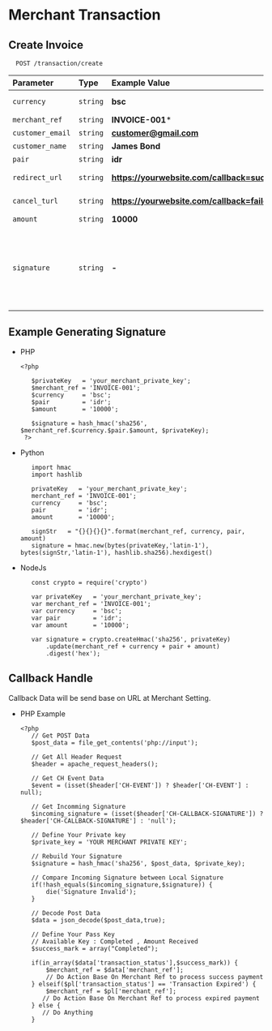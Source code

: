 # Merchant Transaction

## Create Invoice

```
  POST /transaction/create
```

| Parameter        | Type     | Example Value                              | Description    |
| :--------        | :------- | :------------------------------------------|:----------------|
| `currency`       |`string`  | **bsc**                                    | Available Value: `bsc`,`ftm`,`matic`,`solana`,`trx`,`doge`,`ltc`
| `merchant_ref`   |`string`  | **INVOICE-001***                           | Merchant Identifier 
| `customer_email` |`string`  | **customer@gmail.com**                     | Customer Email
| `customer_name`  |`string`  |**James Bond**                              | Customer Name
| `pair`           |`string`  |**idr**                                     | Available Pair: `idr`,`crypto`
| `redirect_url`   |`string`  |**https://yourwebsite.com/callback=success**|Redirect page when payment completed|
| `cancel_turl`    |`string`  |**https://yourwebsite.com/callback=failed** |Redirect page when payment expired|
| `amount`         |`string`  |**10000**                                   |Amount Base on Pair
| `signature`      |`string`  |**-**                                       |The signature is made from 4 pieces of data which are combined, namely `merchant_ref`, `currency`, `pair` and `amount` with the HMAC-SHA256 algorithm which is locked with the merchant's private key so that it becomes a hash

## Example Generating Signature
   - PHP
       ```
       <?php

          $privateKey   = 'your_merchant_private_key';
          $merchant_ref = 'INVOICE-001';
          $currency     = 'bsc';
          $pair         = 'idr';
          $amount       = '10000';
          
          $signature = hash_hmac('sha256', $merchant_ref.$currency.$pair.$amount, $privateKey);
        ?>
       ```
   - Python
       ```
          import hmac
          import hashlib
          
          privateKey   = 'your_merchant_private_key';
          merchant_ref = 'INVOICE-001';
          currency     = 'bsc';
          pair         = 'idr';
          amount       = '10000';
          
          signStr   = "{}{}{}{}".format(merchant_ref, currency, pair, amount)
          signature = hmac.new(bytes(privateKey,'latin-1'), bytes(signStr,'latin-1'), hashlib.sha256).hexdigest()
       ```
   - NodeJs
       ```
          const crypto = require('crypto')
          
          var privateKey   = 'your_merchant_private_key';
          var merchant_ref = 'INVOICE-001';
          var currency     = 'bsc';
          var pair         = 'idr';
          var amount       = '10000';
          
          var signature = crypto.createHmac('sha256', privateKey)
              .update(merchant_ref + currency + pair + amount)
              .digest('hex');
       ```
    
## Callback Handle
   Callback Data will be send base on URL at Merchant Setting.

   - PHP Example
     ```
     <?php
        // Get POST Data
        $post_data = file_get_contents('php://input');

        // Get All Header Request
        $header = apache_request_headers();

        // Get CH Event Data
        $event = (isset($header['CH-EVENT']) ? $header['CH-EVENT'] : null);

        // Get Incomming Signature
        $incoming_signature = (isset($header['CH-CALLBACK-SIGNATURE']) ? $header['CH-CALLBACK-SIGNATURE'] : 'null');

        // Define Your Private key
        $private_key = 'YOUR MERCHANT PRIVATE KEY';

        // Rebuild Your Signature
        $signature = hash_hmac('sha256', $post_data, $private_key);

        // Compare Incoming Signature between Local Signature
        if(!hash_equals($incoming_signature,$signature)) {
            die('Signature Invalid');
        }

        // Decode Post Data
        $data = json_decode($post_data,true);

        // Define Your Pass Key
        // Available Key : Completed , Amount Received
        $success_mark = array("Completed");
    
        if(in_array($data['transaction_status'],$success_mark)) {
            $merchant_ref = $data['merchant_ref'];
            // Do Action Base On Merchant Ref to process success payment
        } elseif($pl['transaction_status'] == 'Transaction Expired') {
            $merchant_ref = $pl['merchant_ref'];
           // Do Action Base On Merchant Ref to process expired payment
        } else {
           // Do Anything
        }
     ```
     
